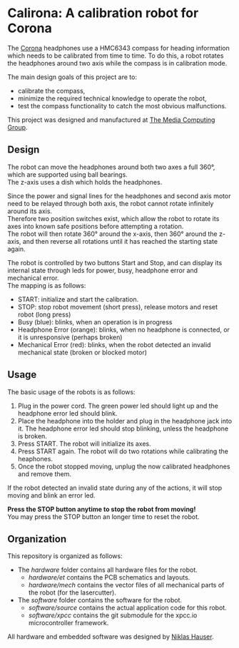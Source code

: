 # Calirona: A calibration robot for Corona

The [Corona][corona] headphones use a HMC6343 compass for heading information which needs to be calibrated from time to time.
To do this, a robot rotates the headphones around two axis while the compass is in calibration mode.

The main design goals of this project are to:

-	calibrate the compass,
-	minimize the required technical knowledge to operate the robot,
-	test the compass functionality to catch the most obvious malfunctions.

This project was designed and manufactured at [The Media Computing Group][i10].

## Design

The robot can move the headphones around both two axes a full 360°, which are supported using ball bearings.  
The z-axis uses a dish which holds the headphones.

Since the power and signal lines for the headphones and second axis motor need to be relayed through both axis, the robot cannot rotate infinitely around its axis.  
Therefore two position switches exist, which allow the robot to rotate its axes into known safe positions before attempting a rotation.  
The robot will then rotate 360° around the x-axis, then 360° around the z-axis, and then reverse all rotations until it has reached the starting state again.

The robot is controlled by two buttons Start and Stop, and can display its internal state through leds for power, busy, headphone error and mechanical error.  
The mapping is as follows:

- START: initialize and start the calibration.
- STOP: stop robot movement (short press), release motors and reset robot (long press)
- Busy (blue): blinks, when an operation is in progress
- Headphone Error (orange): blinks, when no headphone is connected, or it is unresponsive (perhaps broken)
- Mechanical Error (red): blinks, when the robot detected an invalid mechanical state (broken or blocked motor)

## Usage

The basic usage of the robots is as follows:

1. Plug in the power cord. The green power led should light up and the headphone error led should blink.
2. Place the headphone into the holder and plug in the headphone jack into it. The headphone error led should stop blinking, unless the headphone is broken.
3. Press START. The robot will initialize its axes.
4. Press START again. The robot will do two rotations while calibrating the heaphones.
5. Once the robot stopped moving, unplug the now calibrated headphones and remove them.

If the robot detected an invalid state during any of the actions, it will stop moving and blink an error led.

**Press the STOP button anytime to stop the robot from moving!**  
You may press the STOP button an longer time to reset the robot.


## Organization


This repository is organized as follows:

- 	The *hardware* folder contains all hardware files for the robot.
	-	*hardware/et* contains the PCB schematics and layouts.
	-	*hardware/mech* contains the vector files of all mechanical parts of the robot (for the lasercutter).
- 	The *software* folder contains the software for the robot.
	- 	*software/source* contains the actual application code for this robot.
	-	*software/xpcc* contains the git submodule for the xpcc.io microcontroller framework.

All hardware and embedded software was designed by [Niklas Hauser][hauser].

[i10]: http://hci.rwth-aachen.de
[corona]: http://hci.rwth-aachen.de/corona
[hauser]: http://hci.rwth-aachen.de/hauser
